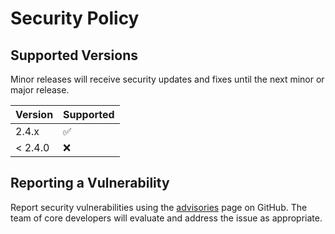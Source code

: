 # Security Policy

## Supported Versions

Minor releases will receive security updates and fixes until the next minor or major release.

| Version | Supported          |
| ------- | ------------------ |
| 2.4.x   | :white_check_mark: |
| < 2.4.0 | :x:                |

## Reporting a Vulnerability

Report security vulnerabilities using the [advisories](https://github.com/fyne-io/fyne/security/advisories) page on GitHub.
The team of core developers will evaluate and address the issue as appropriate.
